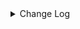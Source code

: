 <details><summary> Change Log </summary>

| Change | Commit | Version |
| --- | --- | --- |
|fix code style|https://github.com/apache/seatunnel/commit/d62342aa5| dev |
|[maven-release-plugin] prepare for next development iteration|https://github.com/apache/seatunnel/commit/dca66b78d| dev |
|[maven-release-plugin] prepare release 2.3.10|https://github.com/apache/seatunnel/commit/5c8a4c03d|2.3.10|
|[improve] dingtalk sink options (#8742)|https://github.com/apache/seatunnel/commit/f2145dcc4|2.3.10|
|[Feature][Restapi] Allow metrics information to be associated to logical plan nodes (#7786)|https://github.com/apache/seatunnel/commit/6b7c53d03|2.3.9|
|[Improve] Remove use `SeaTunnelSink::getConsumedType` method and mark it as deprecated (#5755)|https://github.com/apache/seatunnel/commit/8de740810|2.3.4|
|[Improve][build] Give the maven module a human readable name (#4114)|https://github.com/apache/seatunnel/commit/d7cd60105|2.3.1|
|[Improve][Project] Code format with spotless plugin. (#4101)|https://github.com/apache/seatunnel/commit/a2ab16656|2.3.1|
|[Improve][Connector-V2][DingTalk] Unified exception for dingtalk sink connector (#3678)|https://github.com/apache/seatunnel/commit/0a0956251|2.3.0|
|[Hotfix][OptionRule] Fix option rule about all connectors (#3592)|https://github.com/apache/seatunnel/commit/226dc6a11|2.3.0|
|[improve][connector] The Factory#factoryIdentifier must be consistent with PluginIdentifierInterface#getPluginName (#3328)|https://github.com/apache/seatunnel/commit/d9519d696|2.3.0|
|[Improve][Connector-V2][DingTalk] Add DingTalk Sink Factory (#3324)|https://github.com/apache/seatunnel/commit/56be228ad|2.3.0|
|[Improve][build] Improved scope of maven-shade-plugin (#2665)|https://github.com/apache/seatunnel/commit/93bc8bd11|2.2.0-beta|
|[#2606]Dependency management split (#2630)|https://github.com/apache/seatunnel/commit/fc047be69|2.2.0-beta|
|[Feature][Connector-V2] Add Dingtalk Sink #2257 (#2285)|https://github.com/apache/seatunnel/commit/88a26d5a2|2.2.0-beta|

</details>
